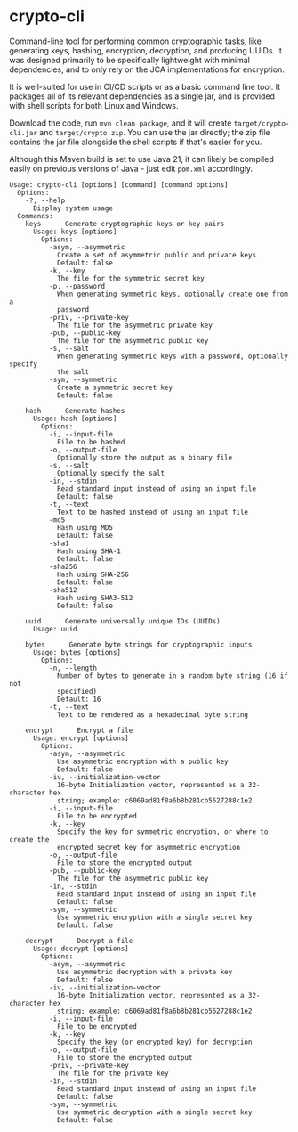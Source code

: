 # crypto-cli

Command-line tool for performing common cryptographic tasks, like generating keys, hashing, encryption, decryption, and producing UUIDs. It was designed primarily to be specifically lightweight with minimal dependencies, and to only rely on the JCA implementations for encryption. 

It is well-suited for use in CI/CD scripts or as a basic command line tool.  It packages all of its relevant dependencies as a single jar, and is provided with shell scripts for both Linux and Windows. 

Download the code, run `mvn clean package`, and it will create `target/crypto-cli.jar` and `target/crypto.zip`.  You can use the jar directly; the zip file contains the jar file alongside the shell scripts if that's easier for you. 

Although this Maven build is set to use Java 21, it can likely be compiled easily on previous versions of Java - just edit `pom.xml` accordingly. 

```
Usage: crypto-cli [options] [command] [command options]
  Options:
    -?, --help
      Display system usage
  Commands:
    keys      Generate cryptographic keys or key pairs
      Usage: keys [options]
        Options:
          -asym, --asymmetric
            Create a set of asymmetric public and private keys
            Default: false
          -k, --key
            The file for the symmetric secret key
          -p, --password
            When generating symmetric keys, optionally create one from a 
            password 
          -priv, --private-key
            The file for the asymmetric private key
          -pub, --public-key
            The file for the asymmetric public key
          -s, --salt
            When generating symmetric keys with a password, optionally specify 
            the salt
          -sym, --symmetric
            Create a symmetric secret key
            Default: false

    hash      Generate hashes
      Usage: hash [options]
        Options:
          -i, --input-file
            File to be hashed
          -o, --output-file
            Optionally store the output as a binary file
          -s, --salt
            Optionally specify the salt
          -in, --stdin
            Read standard input instead of using an input file
            Default: false
          -t, --text
            Text to be hashed instead of using an input file
          -md5
            Hash using MD5
            Default: false
          -sha1
            Hash using SHA-1
            Default: false
          -sha256
            Hash using SHA-256
            Default: false
          -sha512
            Hash using SHA3-512
            Default: false

    uuid      Generate universally unique IDs (UUIDs)
      Usage: uuid

    bytes      Generate byte strings for cryptographic inputs
      Usage: bytes [options]
        Options:
          -n, --length
            Number of bytes to generate in a random byte string (16 if not 
            specified) 
            Default: 16
          -t, --text
            Text to be rendered as a hexadecimal byte string

    encrypt      Encrypt a file
      Usage: encrypt [options]
        Options:
          -asym, --asymmetric
            Use asymmetric encryption with a public key
            Default: false
          -iv, --initialization-vector
            16-byte Initialization vector, represented as a 32-character hex 
            string; example: c6069ad81f8a6b8b281cb5627288c1e2
          -i, --input-file
            File to be encrypted
          -k, --key
            Specify the key for symmetric encryption, or where to create the 
            encrypted secret key for asymmetric encryption
          -o, --output-file
            File to store the encrypted output
          -pub, --public-key
            The file for the asymmetric public key
          -in, --stdin
            Read standard input instead of using an input file
            Default: false
          -sym, --symmetric
            Use symmetric encryption with a single secret key
            Default: false

    decrypt      Decrypt a file
      Usage: decrypt [options]
        Options:
          -asym, --asymmetric
            Use asymmetric decryption with a private key
            Default: false
          -iv, --initialization-vector
            16-byte Initialization vector, represented as a 32-character hex 
            string; example: c6069ad81f8a6b8b281cb5627288c1e2
          -i, --input-file
            File to be encrypted
          -k, --key
            Specify the key (or encrypted key) for decryption
          -o, --output-file
            File to store the encrypted output
          -priv, --private-key
            The file for the private key
          -in, --stdin
            Read standard input instead of using an input file
            Default: false
          -sym, --symmetric
            Use symmetric decryption with a single secret key
            Default: false
```
